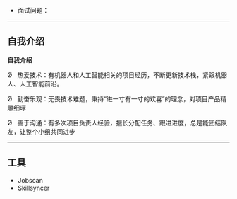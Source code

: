 
+ 面试问题：





---
## 自我介绍

**自我介绍**                                                             

Ø   热爱技术：有机器人和人工智能相关的项目经历，不断更新技术栈，紧跟机器人、人工智能前沿。

Ø   勤奋乐观：无畏技术难题，秉持“进一寸有一寸的欢喜”的理念，对项目产品精雕细琢

Ø   善于沟通：有多次项目负责人经验，擅长分配任务、跟进进度，总是能团结队友，让整个小组共同进步



---
## 工具


+ Jobscan
+ Skillsyncer

